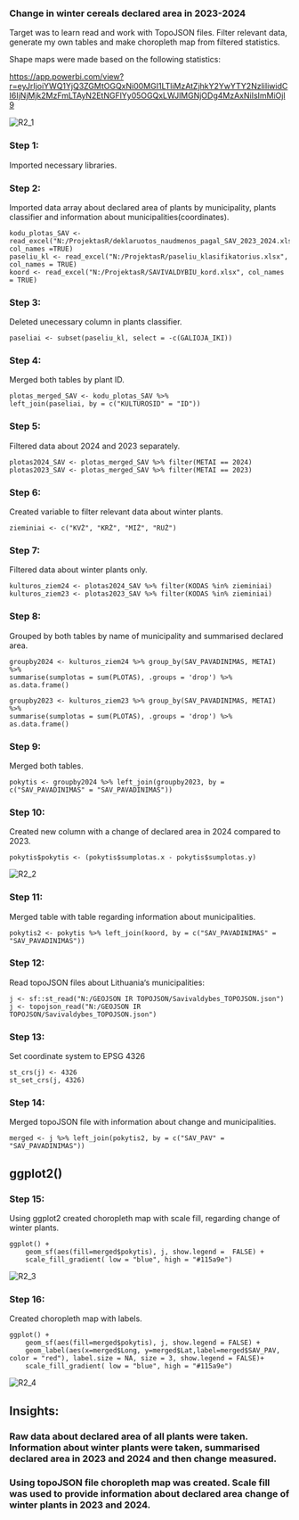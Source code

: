### Change in winter cereals declared area in 2023-2024
Target was to learn read and work with TopoJSON files. Filter relevant data, generate my own tables and make choropleth map from filtered statistics.

Shape maps were made based on the following statistics:

https://app.powerbi.com/view?r=eyJrIjoiYWQ1YjQ3ZGMtOGQxNi00MGI1LTliMzAtZjhkY2YwYTY2NzliIiwidCI6IjNjMjk2MzFmLTAyN2EtNGFlYy05OGQxLWJlMGNjODg4MzAxNiIsImMiOjl9

![R2_1](https://github.com/user-attachments/assets/646033f3-0287-4ba1-8e3a-55eebb98629f)

### Step 1: 
Imported necessary libraries.

### Step 2: 
Imported data array about declared area of plants by municipality, plants classifier and information about municipalities(coordinates).  

    kodu_plotas_SAV <- read_excel("N:/ProjektasR/deklaruotos_naudmenos_pagal_SAV_2023_2024.xlsx", col_names =TRUE)
    paseliu_kl <- read_excel("N:/ProjektasR/paseliu_klasifikatorius.xlsx", col_names = TRUE)
    koord <- read_excel("N:/ProjektasR/SAVIVALDYBIU_kord.xlsx", col_names = TRUE)

### Step 3: 

Deleted unecessary column in plants classifier.

    paseliai <- subset(paseliu_kl, select = -c(GALIOJA_IKI))

### Step 4: 

Merged both tables by plant ID.

    plotas_merged_SAV <- kodu_plotas_SAV %>% 
    left_join(paseliai, by = c("KULTUROSID" = "ID"))

### Step 5: 

Filtered data about 2024 and 2023 separately.

    plotas2024_SAV <- plotas_merged_SAV %>% filter(METAI == 2024)
    plotas2023_SAV <- plotas_merged_SAV %>% filter(METAI == 2023)

### Step 6:

Created variable to filter relevant data about winter plants.

    zieminiai <- c("KVŽ", "KRŽ", "MIŽ", "RUŽ")

### Step 7:

Filtered data about winter plants only.

    kulturos_ziem24 <- plotas2024_SAV %>% filter(KODAS %in% zieminiai)
    kulturos_ziem23 <- plotas2023_SAV %>% filter(KODAS %in% zieminiai)

### Step 8:

Grouped by both tables by name of municipality and summarised declared area.

    groupby2024 <- kulturos_ziem24 %>% group_by(SAV_PAVADINIMAS, METAI) %>% 
    summarise(sumplotas = sum(PLOTAS), .groups = 'drop') %>% 
    as.data.frame()

    groupby2023 <- kulturos_ziem23 %>% group_by(SAV_PAVADINIMAS, METAI) %>% 
    summarise(sumplotas = sum(PLOTAS), .groups = 'drop') %>% 
    as.data.frame()

### Step 9:

Merged both tables.

    pokytis <- groupby2024 %>% left_join(groupby2023, by = c("SAV_PAVADINIMAS" = "SAV_PAVADINIMAS"))

### Step 10: 

Created new column with a change of declared area in 2024 compared to 2023.

    pokytis$pokytis <- (pokytis$sumplotas.x - pokytis$sumplotas.y)

![R2_2](https://github.com/user-attachments/assets/9c62004c-ec9d-4084-a917-6baf501b579d)


### Step 11:

 Merged table with table regarding information about municipalities.

    pokytis2 <- pokytis %>% left_join(koord, by = c("SAV_PAVADINIMAS" = "SAV_PAVADINIMAS"))


### Step 12: 

Read topoJSON files about Lithuania‘s municipalities:

    j <- sf::st_read("N:/GEOJSON IR TOPOJSON/Savivaldybes_TOPOJSON.json")
    j <- topojson_read("N:/GEOJSON IR TOPOJSON/Savivaldybes_TOPOJSON.json")

### Step 13: 

Set coordinate system to EPSG 4326

    st_crs(j) <- 4326
    st_set_crs(j, 4326)

### Step 14: 

Merged topoJSON file with information about change and municipalities.

    merged <- j %>% left_join(pokytis2, by = c("SAV_PAV" = "SAV_PAVADINIMAS"))

## ggplot2()

### Step 15: 

Using ggplot2 created choropleth map with scale fill, regarding change of winter plants.

    ggplot() +
        geom_sf(aes(fill=merged$pokytis), j, show.legend =  FALSE) +
        scale_fill_gradient( low = "blue", high = "#115a9e")


![R2_3](https://github.com/user-attachments/assets/940bbe4e-926f-4c8a-aed3-49113d228293)


### Step 16: 

Created choropleth map with labels.

    ggplot() +
        geom_sf(aes(fill=merged$pokytis), j, show.legend = FALSE) +
        geom_label(aes(x=merged$Long, y=merged$Lat,label=merged$SAV_PAV, color = "red"), label.size = NA, size = 3, show.legend = FALSE)+
        scale_fill_gradient( low = "blue", high = "#115a9e")


![R2_4](https://github.com/user-attachments/assets/dab64c07-d360-496d-8a91-b2ab7287c524)


## Insights:

### Raw data about declared area of all plants were taken. Information about winter plants were taken, summarised declared area in 2023 and 2024 and then change measured.

### Using topoJSON file choropleth map was created. Scale fill was used to provide information about declared area change of winter plants in 2023 and 2024.


